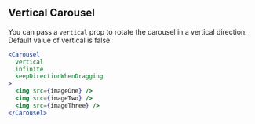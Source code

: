 ## Vertical Carousel
You can pass a `vertical` prop to rotate the carousel in a vertical direction. Default value of vertical is false.
```jsx render
<Carousel
  vertical
  infinite
  keepDirectionWhenDragging
>
  <img src={imageOne} />
  <img src={imageTwo} />
  <img src={imageThree} />
</Carousel>
```
